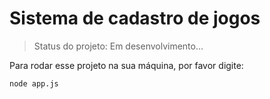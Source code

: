 <h1>Sistema de cadastro de jogos </h1>

>Status do projeto: Em desenvolvimento...

Para rodar esse projeto na sua máquina, por favor digite:


```
node app.js
```
